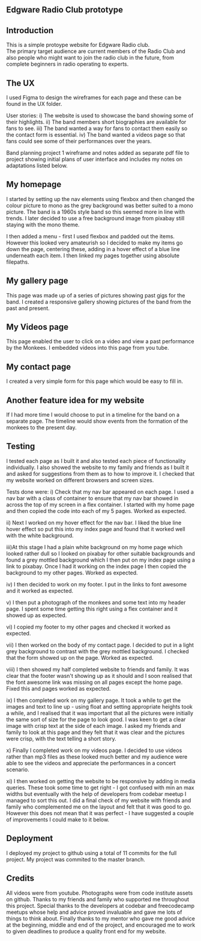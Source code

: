 Edgware Radio Club prototype
----------------------------

Introduction
------------
This is a simple protoype website for Edgware Radio club.  
The primary target audience are current members of the Radio Club and also people who might
want to join the radio club in the future, from complete beginners in radio operating to 
experts.


The UX 
-------
I used Figma to design the wireframes for each page and these can be found in the UX folder.

User stories: 
i) The website is used to showcase the band showing some of their highlights.
ii)  The band members short biographies are available for fans to see.
iii)  The band wanted a way for fans to contact them easily so the contact form is essential.
iv) The band wanted a videos page so that fans could see some of their performances over the years.

Band planning project 1 wireframe and notes added as separate pdf file to project showing initial plans of user
interface and includes my notes on adaptations listed below.

My homepage
-------------

I started by setting up the nav elements using flexbox and then changed the colour picture to mono as 
the grey background was better suited to a mono picture.  The band is a 1960s style band so this seemed
more in line with trends.  I later decided to use a free background image from pixabay still staying with the mono theme.

I then added a menu - first I used flexbox and padded out the items.  However this looked very amateurish so I decided
to make my items go down the page, centering these, adding in a hover effect of a blue line underneath each item.  I then linked my pages together
using absolute filepaths.

My gallery page
---------------

This page was made up of a series of pictures showing past gigs for the band.
I created a responsive gallery showing pictures of the band from the past and present.

My Videos page
--------------

This page enabled the user to click on a video and view a past performance by the Monkees.
I embedded videos into this page from you tube.


My contact page
---------------
I created a very simple form for this page which would be easy to fill in.

Another feature idea for my website
-----------------------------------
If I had more time I would choose to put in a timeline for the band on a separate page.
The timeline would show events from the formation of the monkees to the present day.

Testing
-------
I tested each page as I built it and also tested each piece of functionality individually.
I also showed the website to my family and friends as I built it and asked for suggestions
from them as to how to improve it.
I checked that my website worked on different browsers and screen sizes.

Tests done were:
i) Check that my nav bar appeared on each page. I used a nav bar with a class of container to 
ensure that my nav bar showed in across the top of my screen in a flex container.
I started with my home page and then copied the code into each of my 5 pages.  Worked as expected.

ii) Next I worked on my hover effect for the nav bar.  I liked the blue line hover effect so
put this into my index page and found that it worked well with the white background.

iii)At this stage I had a plain white background on my home page which looked rather dull so I looked
on pixabay for other suitable backgrounds and found a grey mottled background which I then
put on my index page using a link to pixabay.  Once I had it working on the index page I then
copied the background to my other pages.  Worked as expected.

iv) I then decided to work on my footer.  I put in the links to font awesome and it worked as expected.

v)  I then put a photograph of the monkees and some text into my header page.  I spent some time getting
this right using a flex container and it showed up as expected.

vi) I copied my footer to my other pages and checked it worked as expected.

vii)  I then worked on the body of my contact page.  I decided to put in a light grey background
to contrast with the grey mottled background.  I checked that the form showed up on the page.  Worked
as expected.

viii)  I then showed my half completed website to friends and family.  It was clear that the footer
wasn't showing up as it should and I soon realised that the font awesome link was missing on 
all pages except the home page.  Fixed this and pages worked as expected.

ix)  I then completed work on my gallery page.  It took a while to get the images and text to line
up - using float and setting appropriate heights took a while, and I realised that it was important
that all the pictures were initially the same sort of size for the page to look good.  I was keen to 
get a clear image with crisp text at the side of each image.  I asked my friends and family to look 
at this page and they felt that it was clear and the pictures were crisp, with the text telling a 
short story.

x) Finally I completed work on my videos page.  I decided to use videos rather than mp3 files as 
these looked much better and my audience were able to see the videos and appreciate the performances
in a concert scenario.

xi) I then worked on getting the website to be responsive by adding in media queries.  These took some
time to get right - I got confused with min an max widths but eventually with the help of developers 
from codebar meetup I managed to sort this out.  I did a final check of my website with friends and 
family who complemented me on the layout and felt that it was good to go.  However this does not mean
that it was perfect - I have suggested a couple of improvements I could make to it below.


Deployment
----------

I deployed my project to github using a total of 11 commits for the full project.
My project was commited to the master branch.

Credits
-------
All videos were from youtube.
Photographs were from code institute assets on github.
Thanks to my friends and family who supported me throughout this project.
Special thanks to the developers at codebar and freecodecamp meetups whose help 
and advice proved invaluable and gave me lots of things to think about.
Finally thanks to my mentor who gave me good advice at the beginning, middle and 
end of the project, and encouraged me to work to given deadlines to produce
a quality front end for my website.









